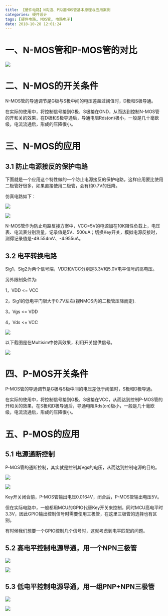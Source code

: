 ```yaml
---
title: 【硬件电路】N沟道、P沟道MOS管基本原理与应用案例
categories: 硬件设计
tags: [硬件电路, MOS管, 电路电子]
date: 2018-10-28 12:01:24
---
```

# 一、N-MOS管和P-MOS管的对比

![](/img/blog_pic/【硬件电路】N沟道、P沟道MOS管基本原理与应用案例/8edc1714dec6d435e8bafba716a6c003.jpg)

# 二、N-MOS的开关条件

N-MOS管的导通调节是G极与S极中间的电压差超过阈值时，D极和S极导通。

在实际的使用中，将控制信号接到G极，S极接在GND，从而达到控制N-MOS管的开和关的效果，在D极和S极导通后，导通电阻Rds(on)极小，一般是几十毫欧级，电流流通后，形成的压降很小。

# 三、N-MOS的应用

## 3.1 防止电源接反的保护电路

下面就是一个应用这个特性做的一个防止电源接反的保护电路，这样应用要比使用二极管好很多，如果直接使用二极管，会有约0.7V的压降。

仿真电路如下：

![](/img/blog_pic/【硬件电路】N沟道、P沟道MOS管基本原理与应用案例/47aea1c3f19e4fb467d3b7acc5919e6a.jpg)

![](/img/blog_pic/【硬件电路】N沟道、P沟道MOS管基本原理与应用案例/8c64f6561c01032ca4850d6329956595.jpg)

N-MOS管作为防止电路反接方案中，VCC=5V的电源加在10K阻性负载上，电压表、电流表分别测量，记录值是5V、500uA；切换Key开关，模拟电源反接时，测得记录值是-49.554mV、-4.955uA。

## 3.2 电平转换电路

Sig1，Sig2为两个信号端，VDD和VCC分别是3.3V和5.0V电平信号的高电压。

另外限制条件为:

1，VDD <= VCC

2，Sig1的低电平门限大于0.7V左右(视NMOS内的二极管压降而定).

3，Vgs <= VDD

4，Vds <= VCC

![](/img/blog_pic/【硬件电路】N沟道、P沟道MOS管基本原理与应用案例/81e6fa5f9271a4ca0378a2833cee81c9.jpg)

以下截图是在Multisim中仿真效果，利用开关提供信号。

![](/img/blog_pic/【硬件电路】N沟道、P沟道MOS管基本原理与应用案例/1fb22006572f3a2f3af0d6f95cd0f0a6.jpg)

# 四、P-MOS开关条件

P-MOS管的导通调节是G极与S极中间的电压差低于阈值时，S极和D极导通。

在实际的使用中，将控制信号接到G极，S极接在VCC，从而达到控制P-MOS管的开和关的效果，在S极和D极导通后，导通电阻Rds(on)极小，一般是几十毫欧级，电流流通后，形成的压降很小。

# 五、P-MOS的应用

## 5.1 电源通断控制

P-MOS管的通断控制，其实就是控制其Vgs的电压，从而达到控制电源的目的。

![](/img/blog_pic/【硬件电路】N沟道、P沟道MOS管基本原理与应用案例/c18207813cc7e0ac01796737696e3568.jpg)

![](/img/blog_pic/【硬件电路】N沟道、P沟道MOS管基本原理与应用案例/423c061d2c0a4a7bfd314dfc8abae0f5.jpg)

Key开关闭合前，P-MOS管输出电压0.0164V，闭合后，P-MOS管输出电压5V。

但在实际电路中，一般都用MCU的GPIO代替Key开关来控制，同时MCU高电平时3.3V，因此GPIO输出控制信号时需要使用三极管，在这里三极管的选择也有区别。

有时候我们想要一个GPIO控制几个信号时，这就考虑到电平匹配的问题。

## 5.2 高电平控制电源导通，用一个NPN三极管

![](/img/blog_pic/【硬件电路】N沟道、P沟道MOS管基本原理与应用案例/867625726772bb95de9d21f39c811108.jpg)

![](/img/blog_pic/【硬件电路】N沟道、P沟道MOS管基本原理与应用案例/9b0dc94cdbbd32ba60dff210a4d21279.jpg)

## 5.3 低电平控制电源导通，用一组PNP+NPN三极管

![](/img/blog_pic/【硬件电路】N沟道、P沟道MOS管基本原理与应用案例/26fa63bba0c2e92becae3a909b347fbc.jpg)

![](/img/blog_pic/【硬件电路】N沟道、P沟道MOS管基本原理与应用案例/c003affd5b00756b6b497cd17dd4f8e3.jpg)
